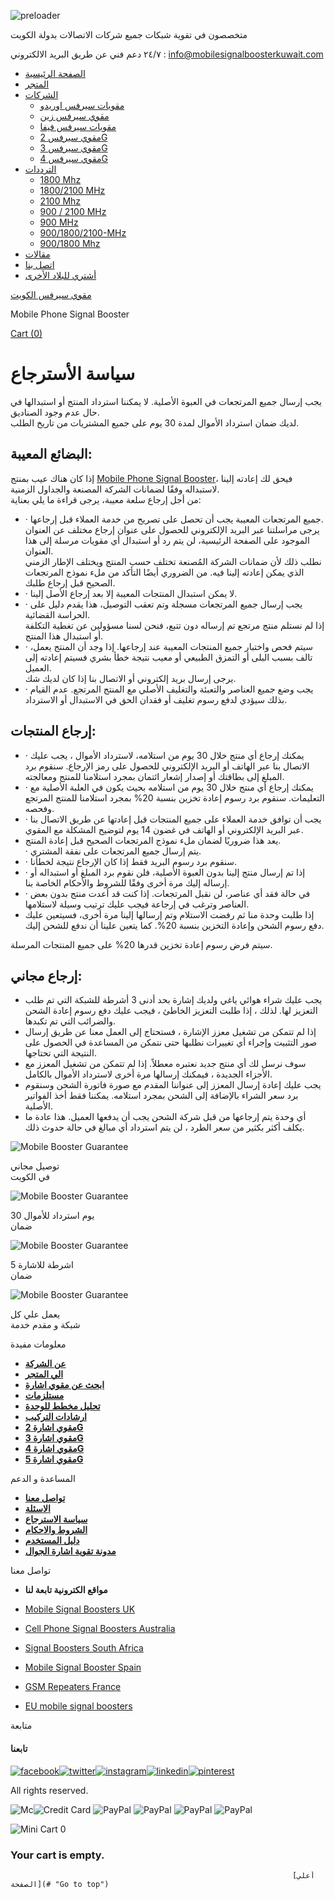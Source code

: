 ![preloader](https://mobilesignalboosterkuwait.com/wp-content/themes/booster-template-ar/assets/Icon-Gif.gif)

متخصصون في تقوية شبكات جميع شركات الاتصالات بدولة الكويت

٢٤/٧ دعم فني عن طريق [](tel:+) البريد الالكتروني : [info@mobilesignalboosterkuwait.com](https://mobilesignalboosterkuwait.com/contact-us/)

* [الصفحة الرئيسية](https://mobilesignalboosterkuwait.com/)
* [المتجر](https://mobilesignalboosterkuwait.com/shop/)
* [الشركات](#)
    * [مقويات سيرفس اوريدو](https://mobilesignalboosterkuwait.com/provider/ooredoo/)
    * [مقوي سيرفس زين](https://mobilesignalboosterkuwait.com/provider/zain/)
    * [مقويات سيرفس فيفا](https://mobilesignalboosterkuwait.com/provider/viva/)
    * [مقوي سيرفس 2G](https://mobilesignalboosterkuwait.com/provider/2g-signal-boosters/)
    * [مقوي سيرفس 3G](https://mobilesignalboosterkuwait.com/provider/3g-signal-boosters/)
    * [مقوي سيرفس 4G](https://mobilesignalboosterkuwait.com/provider/4g-signal-boosters/)
* [الترددات](#)
    * [1800 Mhz](https://mobilesignalboosterkuwait.com/frequency/1800-mhz/)
    * [1800/2100 MHz](https://mobilesignalboosterkuwait.com/frequency/1800-2100-mhz/)
    * [2100 Mhz](https://mobilesignalboosterkuwait.com/frequency/2100-mhz/)
    * [900 / 2100 MHz](https://mobilesignalboosterkuwait.com/frequency/900-2100-mhz/)
    * [900 MHz](https://mobilesignalboosterkuwait.com/frequency/900-mhz/)
    * [900/1800/2100-MHz](https://mobilesignalboosterkuwait.com/frequency/900-1800-2100-mhz/)
    * [900/1800 Mhz](https://mobilesignalboosterkuwait.com/frequency/900-1800-mhz/)
* [مقالات](https://mobilesignalboosterkuwait.com/blog/)
* [اتصل بنا](https://mobilesignalboosterkuwait.com/contact-us/)
* [أشتري للبلاد الأخرى](https://mysignalboosters.com/)

[مقوي سيرفس الكويت](https://mobilesignalboosterkuwait.com/)

Mobile Phone Signal Booster

[Cart (0)](https://mobilesignalboosterkuwait.com/cart/)

سياسة الأسترجاع
===============

يجب إرسال جميع المرتجعات في العبوة الأصلية. لا يمكننا استرداد المنتج أو استبدالها في حال عدم وجود الصناديق.  
لديك ضمان استرداد الأموال لمدة 30 يوم على جميع المشتريات من تاريخ الطلب.

البضائع المعيبة:
----------------

إذا كان هناك عيب بمنتج [Mobile Phone Signal Booster](https://mobilesignalboosterkuwait.com/shop/)، فيحق لك إعادته إلينا لاستبداله وفقًا لضمانات الشركة المصنعة والجداول الزمنية.  
من أجل إرجاع سلعة معيبة، يرجى قراءة ما يلي بعناية:

* · جميع المرتجعات المعيبة يجب أن تحصل على تصريح من خدمة العملاء قبل إرجاعها.  
    يرجى مراسلتنا عبر البريد الإلكتروني للحصول على عنوان إرجاع مختلف عن العنوان الموجود على الصفحة الرئيسية، لن يتم رد أو استبدال أي مقويات مرسلة إلى هذا العنوان.  
    نطلب ذلك لأن ضمانات الشركة المُصنعة تختلف حسب المنتج ويختلف الإطار الزمني الذي يمكن إعادته إلينا فيه. من الضروري أيضًا التأكد من ملء نموذج المرتجعات الصحيح قبل إرجاع طلبك.
* · لا يمكن استبدال المنتجات المعيبة إلا بعد إرجاع الأصل إلينا.
* · يجب إرسال جميع المرتجعات مسجلة وتم تعقب التوصيل، هذا يقدم دليل على الحراسة القضائية.  
    إذا لم نستلم منتج مرتجع تم إرساله دون تتبع، فنحن لسنا مسؤولين عن تغطية التكلفة أو استبدال هذا المنتج.
* · سيتم فحص واختبار جميع المنتجات المعيبة عند إرجاعها. إذا وجد أن المنتج يعمل، تالف بسبب البلى أو التمزق الطبيعي أو معيب نتيجة خطأ بشري فسيتم إعادته إلى العميل.  
    يرجى إرسال بريد إلكتروني أو الاتصال بنا إذا كان لديك شك.
* · يجب وضع جميع العناصر والتعبئة والتغليف الأصلي مع المنتج المرتجع. عدم القيام بذلك سيؤدي لدفع رسوم تغليف أو فقدان الحق في الاستبدال أو الاسترداد.

إرجاع المنتجات:
---------------

* · يمكنك إرجاع أي منتج خلال 30 يوم من استلامه، لاسترداد الأموال ، يجب عليك الاتصال بنا عبر الهاتف أو البريد الإلكتروني للحصول على رمز الإرجاع. سنقوم برد المبلغ إلى بطاقتك أو إصدار إشعار ائتمان بمجرد استلامنا للمنتج ومعالجته.
* · يمكنك إرجاع أي منتج خلال 30 يوم من استلامه بحيث يكون في العلبة الأصلية مع التعليمات. سنقوم برد رسوم إعادة تخزين بنسبة 20% بمجرد استلامنا للمنتج المرتجع وفحصه.
* · يجب أن توافق خدمة العملاء على جميع المنتجات قبل إعادتها عن طريق الاتصال بنا عبر البريد الإلكتروني أو الهاتف في غضون 14 يوم لتوضيح المشكلة مع المقوي.
* يعد هذا ضروريًا لضمان ملء نموذج المرتجعات الصحيح قبل إعادة المنتج.  
    · يتم إرسال جميع المرتجعات على نفقة المشتري.
* · سنقوم برد رسوم البريد فقط إذا كان الإرجاع نتيجة لخطأنا.
* · إذا تم إرسال منتج إلينا بدون العبوة الأصلية، فلن نقوم برد المبلغ أو استبداله أو إرساله إليك مرة أخرى وفقًا للشروط والأحكام الخاصة بنا.
* · في حالة فقد أي عناصر، لن نقبل المرتجعات. إذا كنت قد أعدت منتج بدون بعض العناصر وترغب في إرجاعة فيجب عليك ترتيب وسيلة لاستلامها.
* إذا طلبت وحدة منا ثم رفضت الاستلام وتم إرسالها إلينا مرة أخرى، فسيتعين عليك دفع رسوم الشحن وإعادة التخزين بنسبة 20%. كما يتعين علينا أن ندفع للشحن إليك.

سيتم فرض رسوم إعادة تخزين قدرها 20% على جميع المنتجات المرسلة.

إرجاع مجاني:
------------

* يجب عليك شراء هوائي ياغي ولديك إشارة بحد أدنى 3 أشرطة للشبكة التي تم طلب التعزيز لها. لذلك ، إذا طلبت التعزيز الخاطئ ، فيجب عليك دفع رسوم إعادة الشحن والضرائب التي تم تكبدها.
* إذا لم تتمكن من تشغيل معزز الإشارة ، فستحتاج إلى العمل معنا عن طريق إرسال صور التثبيت وإجراء أي تغييرات نطلبها حتى نتمكن من المساعدة في الحصول على النتيجة التي تحتاجها.
* سوف نرسل لك أي منتج جديد نعتبره معطلاً. إذا لم تتمكن من تشغيل المعزز مع الأجزاء الجديدة ، فيمكنك إرسالها مرة أخرى لاسترداد الأموال بالكامل.
* يجب عليك إعادة إرسال المعزز إلى عنواننا المقدم مع صورة فاتورة الشحن وسنقوم برد سعر الشراء بالإضافة إلى الشحن بمجرد استلامه. يمكننا فقط أخذ الفواتير الأصلية.
* أي وحدة يتم إرجاعها من قبل شركة الشحن يجب أن يدفعها العميل. هذا عادة ما يكلف أكثر بكثير من سعر الطرد ، لن يتم استرداد أي مبالغ في حالة حدوث ذلك.

![Mobile Booster Guarantee](https://mobilesignalboosterkuwait.com/wp-content/themes/booster-template-ar/assets/images/2_26.png)

توصيل مجاني  
في الكويت

![Mobile Booster Guarantee](https://mobilesignalboosterkuwait.com/wp-content/themes/booster-template-ar/assets/images/2_23.png)

30 يوم استرداد للأموال  
ضمان

![Mobile Booster Guarantee](https://mobilesignalboosterkuwait.com/wp-content/themes/booster-template-ar/assets/images/2_21.png)

5 اشرطة للاشارة  
ضمان

![Mobile Booster Guarantee](https://mobilesignalboosterkuwait.com/wp-content/themes/booster-template-ar/assets/images/2_18.png)

يعمل علي كل  
شبكة و مقدم خدمة

معلومات مفيدة

* [**عن الشركة**](https://mobilesignalboosterkuwait.com/about-us/)
* [**الي المتجر**](https://mobilesignalboosterkuwait.com/shop/)
* [**ابحث عن مقوي اشارة**](https://mobilesignalboosterkuwait.com/#filter)
* [**مستلزمات**](https://mobilesignalboosterkuwait.com/product-category/accessories/)
* [**تحليل مخطط للوحدة**](https://mobilesignalboosterkuwait.com/floor-plan-analysis/)
* [**ارشادات التركيب**](https://mobilesignalboosterkuwait.com/installation-guide/)
* [**مقوي اشارة 2G**](https://mobilesignalboosterkuwait.com/provider/2g-signal-boosters/)
* [**مقوي اشارة 3G**](https://mobilesignalboosterkuwait.com/provider/3g-signal-boosters/)
* [**مقوي اشارة 4G**](https://mobilesignalboosterkuwait.com/provider/4g-signal-boosters/)
* [**مقوي اشارة 5G**](https://mobilesignalboosterkuwait.com/provider/5g-signal-boosters/)

المساعدة و الدعم

* [**تواصل معنا**](https://mobilesignalboosterkuwait.com/contact-us/)
* [**الاسئلة**](https://mobilesignalboosterkuwait.com/faq/)
* [**سياسة الاسترجاع**](https://mobilesignalboosterkuwait.com/returns-policy/)
* [**الشروط والاحكام**](https://mobilesignalboosterkuwait.com/terms-and-conditions/)
* [**دليل المستخدم**](https://mobilesignalboosterkuwait.com/how-to-choose-right-mobile-signal-booster/)
* [**مدونة تقوية اشارة الجوال**](https://mobilesignalboosterkuwait.com/blog/)

تواصل معنا

* **مواقع الكترونية تابعة لنا**

* [Mobile Signal Boosters UK](https://mobileboosteruk.com/)
* [Cell Phone Signal Boosters Australia](https://www.cellboosteraustralia.com/)
* [Signal Boosters South Africa](https://www.southafricaboosters.com/)
* [Mobile Signal Booster Spain](https://www.amplificadordesenal.es/)
* [GSM Repeaters France](https://mysignalboosters.com/fr/shop)
* [EU mobile signal boosters](https://mysignalboosters.com/)

متابعة

#### تابعنا

 [![facebook](https://mobilesignalboosterkuwait.com/wp-content/themes/booster-template-ar/assets/img/fb.png)](https://www.facebook.com/mobilesignalboosterkuwait/)[![twitter](https://mobilesignalboosterkuwait.com/wp-content/themes/booster-template-ar/assets/img/twitter.png)](https://twitter.com/2pglshonbFKsV6a)[![instagram](https://mobilesignalboosterkuwait.com/wp-content/themes/booster-template-ar/assets/img/instagram.png)](https://www.instagram.com/mobilesignalboosterkuwait/)[![linkedin](https://mobilesignalboosterkuwait.com/wp-content/themes/booster-template-ar/assets/img/linkedin-round.png)](https://www.linkedin.com/company/mobilebooster/)[![pinterest](https://mobilesignalboosterkuwait.com/wp-content/themes/booster-template-ar/assets/img/pinterest-icon.png)](https://www.pinterest.co.uk/mobileboosters/)

All rights reserved.

 ![Mc](https://mobilesignalboosterkuwait.com/wp-content/themes/booster-template-ar/assets/img/mc.png)![Credit Card](https://mobilesignalboosterkuwait.com/wp-content/themes/booster-template-ar/assets/img/visa.png) ![PayPal](https://mobilesignalboosterkuwait.com/wp-content/themes/booster-template-ar/assets/img/maestro.png) ![PayPal](https://mobilesignalboosterkuwait.com/wp-content/themes/booster-template-ar/assets/img/am.png) ![PayPal](https://mobilesignalboosterkuwait.com/wp-content/themes/booster-template-ar/assets/img/cus.png) ![PayPal](https://mobilesignalboosterkuwait.com/wp-content/themes/booster-template-ar/assets/img/paypal.png)

 ![Mini Cart](https://mobilesignalboosterkuwait.com/wp-content/plugins/woo-minicart/assets/graphics/wmc-icon-1.png) 0

### Your cart is empty.

                                                                   [أعلي الصفحة](# "Go to top")